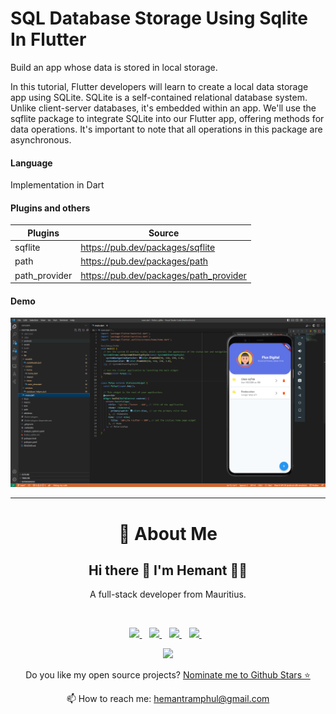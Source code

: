 # SQL Database Storage Using Sqlite In Flutter

Build an app whose data is stored in local storage.

In this tutorial, Flutter developers will learn to create a local data storage app using SQLite. SQLite is a self-contained relational database system. Unlike client-server databases, it's embedded within an app. We'll use the sqflite package to integrate SQLite into our Flutter app, offering methods for data operations. It's important to note that all operations in this package are asynchronous.

#### Language

Implementation in Dart

#### Plugins and others

| Plugins       | Source                                 |
| ------------- | -------------------------------------- |
| sqflite       | https://pub.dev/packages/sqflite       |
| path          | https://pub.dev/packages/path          |
| path_provider | https://pub.dev/packages/path_provider |

#### Demo

<img src="assets/images/app.png" />

---
<h1 align='center'>
🚀 About Me
</h1>

<h2 align='center'>
  Hi there 👋 I'm Hemant 👨‍💻
</h2>

<p align='center'>
  A full-stack developer from Mauritius.
</p>
 <br>
<p align='center'>  
  <a href="https://www.linkedin.com/in/hemantramphul/">
    <img src="https://img.shields.io/badge/LinkedIn-0077B5?style=for-the-badge&logo=linkedin&logoColor=white" />
  </a>&nbsp;&nbsp;
  <a href="https://github.com/hemantramphul/">
    <img src="https://img.shields.io/badge/GitHub-100000?style=for-the-badge&logo=github&logoColor=white" />        
  </a>&nbsp;&nbsp;
  <a href="https://stackoverflow.com/users/3537318/hemant-ramphul">
    <img src="https://img.shields.io/badge/Stack_Overflow-FE7A16?style=for-the-badge&logo=stack-overflow&logoColor=white" />        
  </a>&nbsp;&nbsp;  
  <a href="https://www.facebook.com/hramphul/">
    <img src="https://img.shields.io/badge/Facebook-1877F2?style=for-the-badge&logo=facebook&logoColor=white" />        
  </a>&nbsp;&nbsp;  
</p>

<p align='center'>
  <a href="#"><img src="https://github-readme-stats.vercel.app/api?username=hemantramphul&show_icons=true&count_private=true&theme=dark" width="350"></a>
</p>

<p align='center'>
  Do you like my open source projects? <a href='https://stars.github.com/nominate/'>Nominate me to Github Stars ⭐</a>
</p>

<p align='center'>
  📫 How to reach me: <a href='mailto:hemantramphul@gmail.com'>hemantramphul@gmail.com</a>
</p>
